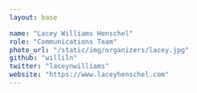 ```yaml
---
layout: base

name: "Lacey Williams Henschel"
role: "Communications Team"
photo_url: "/static/img/organizers/lacey.jpg"
github: "williln"
twitter: "laceynwilliams"
website: "https://www.laceyhenschel.com"
---
```

